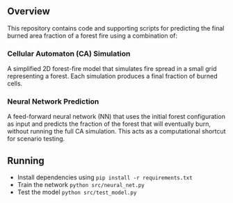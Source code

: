 ## Overview
This repository contains code and supporting scripts for predicting the final burned area fraction of a forest fire using a combination of:

### Cellular Automaton (CA) Simulation
A simplified 2D forest-fire model that simulates fire spread in a small grid representing a forest. Each simulation produces a final fraction of burned cells.

### Neural Network Prediction
A feed-forward neural network (NN) that uses the initial forest configuration as input and predicts the fraction of the forest that will eventually burn, without running the full CA simulation. This acts as a computational shortcut for scenario testing.

## Running

- Install dependencies using ```pip install -r requirements.txt```
- Train the network ```python src/neural_net.py```
- Test the model ```python src/test_model.py```
